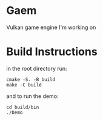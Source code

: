 # Gaem
Vulkan game engine I'm working on

# Build Instructions
in the root directory run:
```
cmake -S. -B build
make -C build
```
and to run the demo:
```
cd build/bin
./Demo
```
